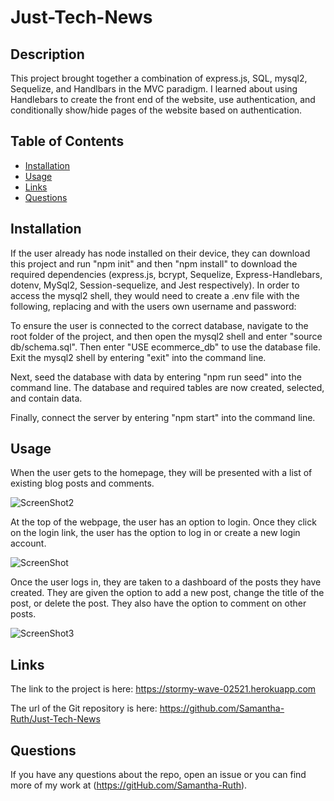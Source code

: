 # Just-Tech-News

## Description

This project brought together a combination of express.js, SQL, mysql2, Sequelize, and Handlbars in the MVC paradigm.  I learned about using Handlebars to create the front end of the website, use authentication, and conditionally show/hide pages of the website based on authentication. 


## Table of Contents

* [Installation](#installation)
* [Usage](#usage)
* [Links](#links)
* [Questions](#questions)

## Installation

If the user already has node installed on their device, they can download this project and run "npm init" and then "npm install" to download the required dependencies (express.js, bcrypt, Sequelize, Express-Handlebars, dotenv, MySql2, Session-sequelize, and Jest respectively).  In order to access the mysql2 shell,  they would need to create a .env file with the following, replacing <username> and <user password> with the users own username and password: 

To ensure the user is connected to the correct database, navigate to the root folder of the project, and then open the mysql2 shell and enter "source db/schema.sql".  Then enter "USE ecommerce_db" to use the database file. Exit the mysql2 shell by entering "exit" into the command line.

Next, seed the database with data by entering "npm run seed" into the command line.  The database and required tables are now created, selected, and contain data.  

Finally, connect the server by entering "npm start" into the command line.


## Usage

When the user gets to the homepage, they will be presented with a list of existing blog posts and comments.  

![ScreenShot2](https://user-images.githubusercontent.com/64170123/193351747-cb0446fd-da4e-431a-9e3a-4b1e922ca197.png)

At the top of the webpage, the user has an option to login.  Once they click on the login link, the user has the option to log in or create a new login account. 

![ScreenShot](https://user-images.githubusercontent.com/64170123/193351743-eea260be-fc63-4ab3-ba83-ac4ed8168a79.png)

Once the user logs in, they are taken to a dashboard of the posts they have created.  They are given the option to add a new post, change the title of the post, or delete the post.  They also have the option to comment on other posts. 

![ScreenShot3](https://user-images.githubusercontent.com/64170123/193351750-473b9c72-3b13-4e99-addb-0397184bd2c5.png)


## Links


The link to the project is here: https://stormy-wave-02521.herokuapp.com

The url of the Git repository is here: https://github.com/Samantha-Ruth/Just-Tech-News


## Questions

If you have any questions about the repo, open an issue or you can find more of my work at (https://gitHub.com/Samantha-Ruth).


